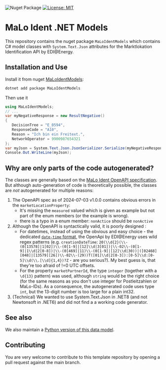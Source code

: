 ![Nuget Package](https://badgen.net/nuget/v/MaLoIdentModels)
[![License: MIT](https://img.shields.io/badge/License-MIT-yellow.svg)](LICENSE)

# MaLo Ident .NET Models

This repository contains the nuget package `MaLoIdentModels` which contains C# model classes with `System.Text.Json` attributes for the Marktlokation Identification API by EDI@Energy.

## Installation and Use

Install it from nuget [MaLoIdentModels](https://www.nuget.org/packages/MaLoIdentModels):

```bash
dotnet add package MaLoIdentModels
```

Then use it

```c#
using MaLoIdentModels;
// ...
var myNegativeResponse = new ResultNegative()
{
   DecisionTree = "E_0594",
   ResponseCode = "A10",
   Reason = "Ich bin ein Freitext.",
   NetworkOperator = 9900987654321
};
var myJson = System.Text.Json.JsonSerializer.Serialize(myNegativeResponse);
Console.Out.WriteLine(myJson);
```

## Why are only parts of the code autogenerated?

The classes are generally based on the [MaLo Ident OpenAPI specification](https://app.swaggerhub.com/apis/edi-energy/MaLoIdent_2024-07-03/v1.0.0).
But although auto-generation of code is theoretically possible, the classes are _not_ autogenerated for multiple reasons:

1. The OpenAPI spec as of 2024-07-03 v1.0.0 contains obvious errors in the `marketLocationProperty`:
   - It's missing the `measured` valued which is given as example but not part of the enum members (or the example is wrong).
   - there is a typo in a enum member: `nonActice` should be `nonActive`
2. Although the OpenAPI is syntactically valid, it is poorly designed <!-- as you'd expect from edi@energy -->:
   - For datetimes, instead of using the obvious and easy choice - the dedicated [`date-time` format](https://swagger.io/docs/specification/v3_0/data-models/data-types/#string-formats), the OpenApi by EDI@Energy uses wild regex patterns (e.g. `creationDateTime`: `20(\\d{2}(\\-(0[13578]|1[02])\\-(0[1-9]|[12]\\d|3[01])|\\-02\\-(0[1-9]|1\\d|2[0-8])|\\-(0[469]|11)\\-(0[1-9]|[12]\\d|30))|([02468][048]|[13579][26])\\-02\\-(29))T([01]\\d|2[0-3]):[0-5]\\d:[0-5]\\d(\\.[\\d]{1,4})?Z` - are you serious?). My best guess is, that they're too afraid of !=0 UTC offsets.
   - For the property `marketPartnerId`, the type `integer` (together with a `\d{13}` pattern) was used, although `string` would be the right choice (for the same reasons as you don't use integer for Postleitzahlen or MaLo-IDs). As a consequence, the autogenerated code uses type `int`, but the 13-digit number is too large for a plain int32.
3. (Technical) We wanted to use System.Text.Json in .NET8 (and not Newtonsoft in .NET6) and did not find a a working code generator.

## See also

We also maintain a [Python version of this data model](https://github.com/Hochfrequenz/malo-ident-python-models).

## Contributing

You are very welcome to contribute to this template repository by opening a pull request against the main branch.
